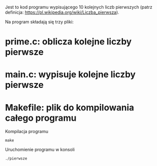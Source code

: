 Jest to kod programu wypisującego 10 kolejnych liczb pierwszych
(patrz definicja: https://pl.wikipedia.org/wiki/Liczba_pierwsza).

Na program składają się trzy pliki:
# prime.c: oblicza kolejne liczby pierwsze
# main.c: wypisuje kolejne liczby pierwsze
# Makefile: plik do kompilowania całego programu

Kompilacja programu

`make`

Uruchomienie programu w konsoli

`./pierwsze`


